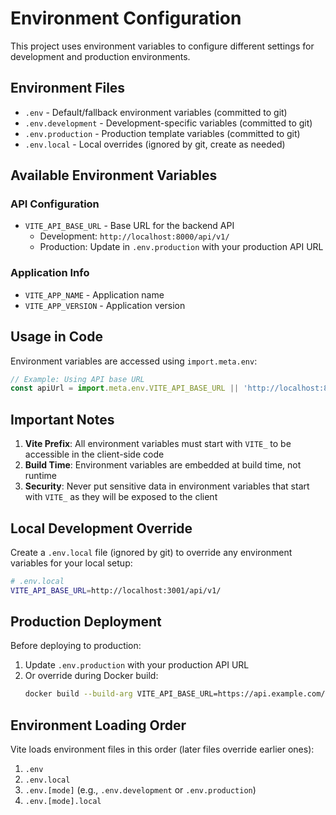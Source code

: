 # Environment Configuration

This project uses environment variables to configure different settings for development and production environments.

## Environment Files

- `.env` - Default/fallback environment variables (committed to git)
- `.env.development` - Development-specific variables (committed to git)  
- `.env.production` - Production template variables (committed to git)
- `.env.local` - Local overrides (ignored by git, create as needed)

## Available Environment Variables

### API Configuration
- `VITE_API_BASE_URL` - Base URL for the backend API
  - Development: `http://localhost:8000/api/v1/`
  - Production: Update in `.env.production` with your production API URL

### Application Info
- `VITE_APP_NAME` - Application name
- `VITE_APP_VERSION` - Application version

## Usage in Code

Environment variables are accessed using `import.meta.env`:

```javascript
// Example: Using API base URL
const apiUrl = import.meta.env.VITE_API_BASE_URL || 'http://localhost:8000/api/v1/'
```

## Important Notes

1. **Vite Prefix**: All environment variables must start with `VITE_` to be accessible in the client-side code
2. **Build Time**: Environment variables are embedded at build time, not runtime
3. **Security**: Never put sensitive data in environment variables that start with `VITE_` as they will be exposed to the client

## Local Development Override

Create a `.env.local` file (ignored by git) to override any environment variables for your local setup:

```bash
# .env.local
VITE_API_BASE_URL=http://localhost:3001/api/v1/
```

## Production Deployment

Before deploying to production:

1. Update `.env.production` with your production API URL
2. Or override during Docker build:
   ```bash
   docker build --build-arg VITE_API_BASE_URL=https://api.example.com/api/v1/ -t app .
   ```

## Environment Loading Order

Vite loads environment files in this order (later files override earlier ones):

1. `.env`
2. `.env.local`
3. `.env.[mode]` (e.g., `.env.development` or `.env.production`)
4. `.env.[mode].local`